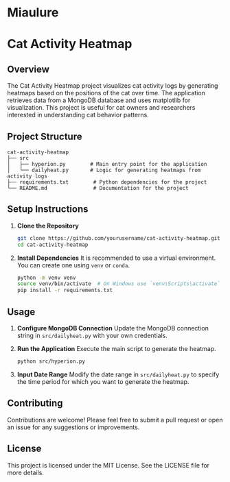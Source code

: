 # Miaulure
# Cat Activity Heatmap

## Overview
The Cat Activity Heatmap project visualizes cat activity logs by generating heatmaps based on the positions of the cat over time. The application retrieves data from a MongoDB database and uses matplotlib for visualization. This project is useful for cat owners and researchers interested in understanding cat behavior patterns.

## Project Structure
```
cat-activity-heatmap
├── src
│   ├── hyperion.py        # Main entry point for the application
│   └── dailyheat.py       # Logic for generating heatmaps from activity logs
├── requirements.txt        # Python dependencies for the project
└── README.md               # Documentation for the project
```

## Setup Instructions
1. **Clone the Repository**
   ```bash
   git clone https://github.com/yourusername/cat-activity-heatmap.git
   cd cat-activity-heatmap
   ```

2. **Install Dependencies**
   It is recommended to use a virtual environment. You can create one using `venv` or `conda`.
   ```bash
   python -m venv venv
   source venv/bin/activate  # On Windows use `venv\Scripts\activate`
   pip install -r requirements.txt
   ```

## Usage
1. **Configure MongoDB Connection**
   Update the MongoDB connection string in `src/dailyheat.py` with your own credentials.

2. **Run the Application**
   Execute the main script to generate the heatmap.
   ```bash
   python src/hyperion.py
   ```

3. **Input Date Range**
   Modify the date range in `src/dailyheat.py` to specify the time period for which you want to generate the heatmap.

## Contributing
Contributions are welcome! Please feel free to submit a pull request or open an issue for any suggestions or improvements.

## License
This project is licensed under the MIT License. See the LICENSE file for more details.
